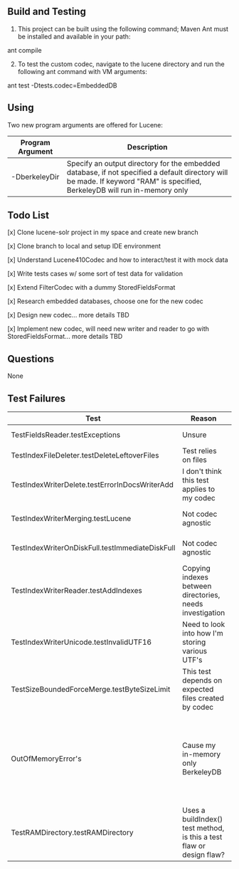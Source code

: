 ## Build and Testing

1. This project can be built using the following command; Maven
Ant must be installed and available in your path:

ant compile

2. To test the custom codec, navigate to the lucene directory and run the following ant command with VM arguments:

ant test -Dtests.codec=EmbeddedDB

## Using

Two new program arguments are offered for Lucene:

| Program Argument                     | Description |
| ------------------------------------ | ----------- |
| -DberkeleyDir    | Specify an output directory for the embedded database, if not specified a default directory will be made. If keyword "RAM" is specified, BerkeleyDB will run in-memory only |

## Todo List
[x] Clone lucene-solr project in my space and create new branch

[x] Clone branch to local and setup IDE environment

[x] Understand Lucene410Codec and how to interact/test it with mock data

[x] Write tests cases w/ some sort of test data for validation

[x] Extend FilterCodec with a dummy StoredFieldsFormat

[x] Research embedded databases, choose one for the new codec

[x] Design new codec... more details TBD

[x] Implement new codec, will need new writer and reader to go with StoredFieldsFormat... more details TBD

## Questions
None

## Test Failures
| Test                            | Reason      | Plans       |
| --------------------------------| ----------- | ----------- |
| TestFieldsReader.testExceptions | Unsure | Possibly address |
| TestIndexFileDeleter.testDeleteLeftoverFiles | Test relies on files| Ignore |
| TestIndexWriterDelete.testErrorInDocsWriterAdd | I don't think this test applies to my codec | Ignore |
| TestIndexWriterMerging.testLucene | Not codec agnostic | Ignore - sanctioned per Caleb |
| TestIndexWriterOnDiskFull.testImmediateDiskFull | Not codec agnostic | Ignore - sanctioned per Caleb |
| TestIndexWriterReader.testAddIndexes | Copying indexes between directories, needs investigation| Possibly address |
| TestIndexWriterUnicode.testInvalidUTF16 | Need to look into how I'm storing various UTF's | Address |
| TestSizeBoundedForceMerge.testByteSizeLimit | This test depends on expected files created by codec | Addressed - test can be ignored |
| OutOfMemoryError's | Cause my in-memory only BerkeleyDB | Addressed - reinstated traditional mode as default, now that the keys are corrected |
| TestRAMDirectory.testRAMDirectory | Uses a buildIndex() test method, is this a test flaw or design flaw? | Possibly address |

